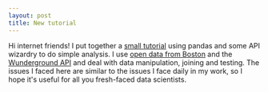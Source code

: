 ```yaml
---
layout: post
title: New tutorial
---
```


Hi internet friends! I put together a [small tutorial](https://github.com/bpben/python_lessons/blob/master/inspecting_311_data_tutorial.ipynb) using pandas and some API wizardry to do simple analysis.  I use [open data from Boston](https://data.cityofboston.gov/City-Services/311-Service-Requests/awu8-dc52) and the [Wunderground API](https://www.wunderground.com/weather/api/) and deal with data manipulation, joining and testing.  The issues I faced here are similar to the issues I face daily in my work, so I hope it's useful for all you fresh-faced data scientists.